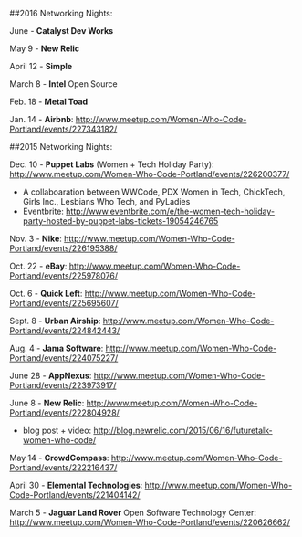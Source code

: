 ##2016 Networking Nights:

June - **Catalyst Dev Works**

May 9 - **New Relic**

April 12 - **Simple**

March 8 - **Intel** Open Source

Feb. 18 - **Metal Toad**

Jan. 14 - **Airbnb**: http://www.meetup.com/Women-Who-Code-Portland/events/227343182/

##2015 Networking Nights:

Dec. 10 - **Puppet Labs** (Women + Tech Holiday Party): http://www.meetup.com/Women-Who-Code-Portland/events/226200377/
* A collaboaration between WWCode, PDX Women in Tech, ChickTech, Girls Inc., Lesbians Who Tech, and PyLadies 
* Eventbrite: http://www.eventbrite.com/e/the-women-tech-holiday-party-hosted-by-puppet-labs-tickets-19054246765

Nov. 3 - **Nike**: http://www.meetup.com/Women-Who-Code-Portland/events/226195388/

Oct. 22 - **eBay**: http://www.meetup.com/Women-Who-Code-Portland/events/225978076/

Oct. 6 - **Quick Left**: http://www.meetup.com/Women-Who-Code-Portland/events/225695607/

Sept. 8 - **Urban Airship**: http://www.meetup.com/Women-Who-Code-Portland/events/224842443/

Aug. 4 - **Jama Software**: http://www.meetup.com/Women-Who-Code-Portland/events/224075227/

June 28 - **AppNexus**: http://www.meetup.com/Women-Who-Code-Portland/events/223973917/

June 8 - **New Relic**: http://www.meetup.com/Women-Who-Code-Portland/events/222804928/
* blog post + video: http://blog.newrelic.com/2015/06/16/futuretalk-women-who-code/

May 14 - **CrowdCompass**: http://www.meetup.com/Women-Who-Code-Portland/events/222216437/

April 30 - **Elemental Technologies**: http://www.meetup.com/Women-Who-Code-Portland/events/221404142/

March 5 - **Jaguar Land Rover** Open Software Technology Center: http://www.meetup.com/Women-Who-Code-Portland/events/220626662/
